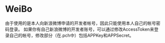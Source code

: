 # WeiBo
由于使用的是本人向新浪微博申请的开发者帐号，因此只能使用本人自己的帐号密码登录。
如果你有自己新浪微博的开发者账号，可以通过修改AccessToken来登录自己的帐号，修改部分（在.pch中）包括APPKey和APPSecret。
